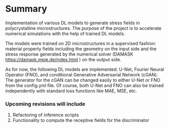 # Summary
Implementation of various DL models to generate stress fields in polycrystalline microstructures. The purpose of the project is to accelerate numerical simulations with the help of trained DL models.

The models were trained on 2D microstructures in a supervised fashion: material property fields including the geometry on the input side and the stress response generated by the numerical solver (DAMASK https://damask.mpie.de/index.html ) on the output side.

As for now, the following DL models are implemented: U-Net, Fourier Neural Operator (FNO), and conditional Generative Adversarial Network (cGAN). The generator for the cGAN can be changed easily to either U-Net or FNO from the config.yml file. Of course, both U-Net and FNO can also be trained independently with standard loss functions like MAE, MSE, etc.

### Upcoming revisions will include
1. Refactoring of inference scripts
2. Functionality to compute the receptive fields for the discriminator
